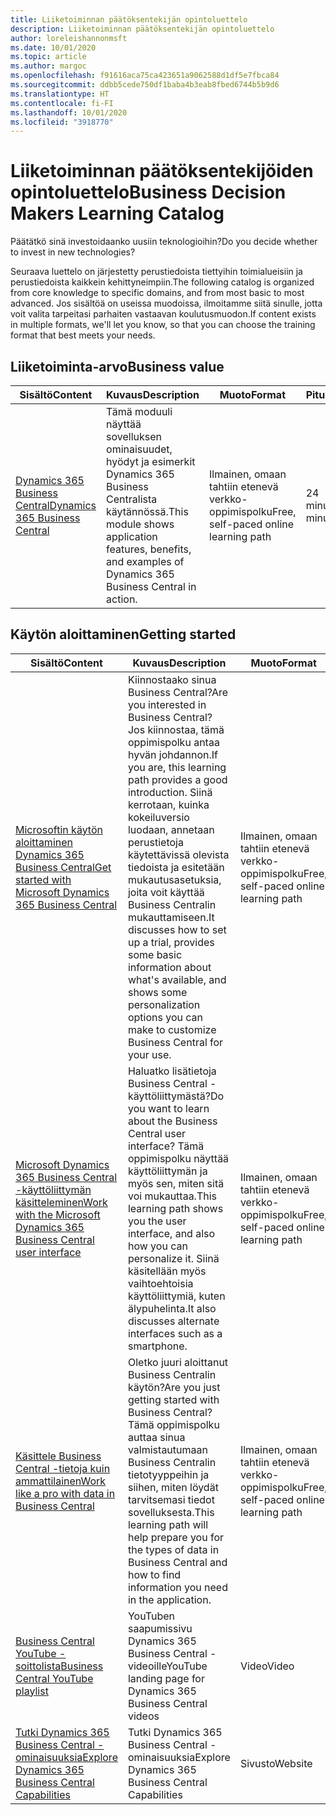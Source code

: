 ```yaml
---
title: Liiketoiminnan päätöksentekijän opintoluettelo
description: Liiketoiminnan päätöksentekijän opintoluettelo
author: loreleishannonmsft
ms.date: 10/01/2020
ms.topic: article
ms.author: margoc
ms.openlocfilehash: f91616aca75ca423651a9062588d1df5e7fbca84
ms.sourcegitcommit: ddbb5cede750df1baba4b3eab8fbed6744b5b9d6
ms.translationtype: HT
ms.contentlocale: fi-FI
ms.lasthandoff: 10/01/2020
ms.locfileid: "3918770"
---
```

# <a name="business-decision-makers-learning-catalog"></a><span data-ttu-id="dae43-103">Liiketoiminnan päätöksentekijöiden opintoluettelo</span><span class="sxs-lookup"><span data-stu-id="dae43-103">Business Decision Makers Learning Catalog</span></span>

<span data-ttu-id="dae43-104">Päätätkö sinä investoidaanko uusiin teknologioihin?</span><span class="sxs-lookup"><span data-stu-id="dae43-104">Do you decide whether to invest in new technologies?</span></span>

<span data-ttu-id="dae43-105">Seuraava luettelo on järjestetty perustiedoista tiettyihin toimialueisiin ja perustiedoista kaikkein kehittyneimpiin.</span><span class="sxs-lookup"><span data-stu-id="dae43-105">The following catalog is organized from core knowledge to specific domains, and from most basic to most advanced.</span></span> <span data-ttu-id="dae43-106">Jos sisältöä on useissa muodoissa, ilmoitamme siitä sinulle, jotta voit valita tarpeitasi parhaiten vastaavan koulutusmuodon.</span><span class="sxs-lookup"><span data-stu-id="dae43-106">If content exists in multiple formats, we'll let you know, so that you can choose the training format that best meets your needs.</span></span>  

## <a name="business-value"></a><span data-ttu-id="dae43-107">Liiketoiminta-arvo<a name="busvalue"></a></span><span class="sxs-lookup"><span data-stu-id="dae43-107">Business value<a name="busvalue"></a></span></span>

| <span data-ttu-id="dae43-108">Sisältö</span><span class="sxs-lookup"><span data-stu-id="dae43-108">Content</span></span>                                                                 | <span data-ttu-id="dae43-109">Kuvaus</span><span class="sxs-lookup"><span data-stu-id="dae43-109">Description</span></span>                                                                                                | <span data-ttu-id="dae43-110">Muoto</span><span class="sxs-lookup"><span data-stu-id="dae43-110">Format</span></span>                                | <span data-ttu-id="dae43-111">Pituus</span><span class="sxs-lookup"><span data-stu-id="dae43-111">Length</span></span>     |
|----------------------------------------------------------------------------------------------------------------|------------------------------------------------------------------------------------------------------------|---------------------------------------|------------|
| [<span data-ttu-id="dae43-112">Dynamics 365 Business Central</span><span class="sxs-lookup"><span data-stu-id="dae43-112">Dynamics 365 Business Central</span></span>](https://docs.microsoft.com/learn/modules/dynamics-365-business-central/) | <span data-ttu-id="dae43-113">Tämä moduuli näyttää sovelluksen ominaisuudet, hyödyt ja esimerkit Dynamics 365 Business Centralista käytännössä.</span><span class="sxs-lookup"><span data-stu-id="dae43-113">This module shows application features, benefits, and examples of Dynamics 365 Business Central in action.</span></span> | <span data-ttu-id="dae43-114">Ilmainen, omaan tahtiin etenevä verkko-oppimispolku</span><span class="sxs-lookup"><span data-stu-id="dae43-114">Free, self-paced online learning path</span></span> | <span data-ttu-id="dae43-115">24 minuuttia</span><span class="sxs-lookup"><span data-stu-id="dae43-115">24 minutes</span></span> |

## <a name="getting-started"></a><span data-ttu-id="dae43-116">Käytön aloittaminen<a name="get-started"></a></span><span class="sxs-lookup"><span data-stu-id="dae43-116">Getting started<a name="get-started"></a></span></span>

| <span data-ttu-id="dae43-117">Sisältö</span><span class="sxs-lookup"><span data-stu-id="dae43-117">Content</span></span>                                                                                                                             | <span data-ttu-id="dae43-118">Kuvaus</span><span class="sxs-lookup"><span data-stu-id="dae43-118">Description</span></span>                                                                                                                                                                                                                                                                                      | <span data-ttu-id="dae43-119">Muoto</span><span class="sxs-lookup"><span data-stu-id="dae43-119">Format</span></span>                                | <span data-ttu-id="dae43-120">Pituus</span><span class="sxs-lookup"><span data-stu-id="dae43-120">Length</span></span>             |
|------------------------------------------------------------------------------------------------------------------------------------------------------------------------------|--------------------------------------------------------------------------------------------------------------------------------------------------------------------------------------------------------------------------------------------------------------------------------------------------|---------------------------------------|--------------------|
| [<span data-ttu-id="dae43-121">Microsoftin käytön aloittaminen Dynamics 365 Business Central</span><span class="sxs-lookup"><span data-stu-id="dae43-121">Get started with Microsoft Dynamics 365 Business Central</span></span>](https://docs.microsoft.com/learn/paths/get-started-dynamics-365-business-central/)                          | <span data-ttu-id="dae43-122">Kiinnostaako sinua Business Central?</span><span class="sxs-lookup"><span data-stu-id="dae43-122">Are you interested in Business Central?</span></span> <span data-ttu-id="dae43-123">Jos kiinnostaa, tämä oppimispolku antaa hyvän johdannon.</span><span class="sxs-lookup"><span data-stu-id="dae43-123">If you are, this learning path provides a good introduction.</span></span> <span data-ttu-id="dae43-124">Siinä kerrotaan, kuinka kokeiluversio luodaan, annetaan perustietoja käytettävissä olevista tiedoista ja esitetään mukautusasetuksia, joita voit käyttää Business Centralin mukauttamiseen.</span><span class="sxs-lookup"><span data-stu-id="dae43-124">It discusses how to set up a trial, provides some basic information about what's available, and shows some personalization options you can make to customize Business Central for your use.</span></span> | <span data-ttu-id="dae43-125">Ilmainen, omaan tahtiin etenevä verkko-oppimispolku</span><span class="sxs-lookup"><span data-stu-id="dae43-125">Free, self-paced online learning path</span></span> | <span data-ttu-id="dae43-126">3 tuntia 4 minuuttia</span><span class="sxs-lookup"><span data-stu-id="dae43-126">3 hours 4 minutes</span></span>  |
| [<span data-ttu-id="dae43-127">Microsoft Dynamics 365 Business Central -käyttöliittymän käsitteleminen</span><span class="sxs-lookup"><span data-stu-id="dae43-127">Work with the Microsoft Dynamics 365 Business Central user interface</span></span>](https://docs.microsoft.com/learn/paths/work-with-user-interface-dynamics-365-business-central/) | <span data-ttu-id="dae43-128">Haluatko lisätietoja Business Central -käyttöliittymästä?</span><span class="sxs-lookup"><span data-stu-id="dae43-128">Do you want to learn about the Business Central user interface?</span></span> <span data-ttu-id="dae43-129">Tämä oppimispolku näyttää käyttöliittymän ja myös sen, miten sitä voi mukauttaa.</span><span class="sxs-lookup"><span data-stu-id="dae43-129">This learning path shows you the user interface, and also how you can personalize it.</span></span> <span data-ttu-id="dae43-130">Siinä käsitellään myös vaihtoehtoisia käyttöliittymiä, kuten älypuhelinta.</span><span class="sxs-lookup"><span data-stu-id="dae43-130">It also discusses alternate interfaces such as a smartphone.</span></span>                                                                               | <span data-ttu-id="dae43-131">Ilmainen, omaan tahtiin etenevä verkko-oppimispolku</span><span class="sxs-lookup"><span data-stu-id="dae43-131">Free, self-paced online learning path</span></span> | <span data-ttu-id="dae43-132">2 tuntia 27 minuuttia</span><span class="sxs-lookup"><span data-stu-id="dae43-132">2 hours 27 minutes</span></span> |
| [<span data-ttu-id="dae43-133">Käsittele Business Central -tietoja kuin ammattilainen</span><span class="sxs-lookup"><span data-stu-id="dae43-133">Work like a pro with data in Business Central</span></span>](https://docs.microsoft.com/learn/paths/work-pro-data-dynamics-365-business-central)                                    | <span data-ttu-id="dae43-134">Oletko juuri aloittanut Business Centralin käytön?</span><span class="sxs-lookup"><span data-stu-id="dae43-134">Are you just getting started with Business Central?</span></span> <span data-ttu-id="dae43-135">Tämä oppimispolku auttaa sinua valmistautumaan Business Centralin tietotyyppeihin ja siihen, miten löydät tarvitsemasi tiedot sovelluksesta.</span><span class="sxs-lookup"><span data-stu-id="dae43-135">This learning path will help prepare you for the types of data in Business Central and how to find information you need in the application.</span></span>                                                                                                  | <span data-ttu-id="dae43-136">Ilmainen, omaan tahtiin etenevä verkko-oppimispolku</span><span class="sxs-lookup"><span data-stu-id="dae43-136">Free, self-paced online learning path</span></span> | <span data-ttu-id="dae43-137">2 tuntia 27 minuuttia</span><span class="sxs-lookup"><span data-stu-id="dae43-137">2 hours 27 minutes</span></span> |
| [<span data-ttu-id="dae43-138">Business Central YouTube -soittolista</span><span class="sxs-lookup"><span data-stu-id="dae43-138">Business Central YouTube playlist</span></span>](https://www.youtube.com/playlist?list=PLcakwueIHoT-wVFPKUtmxlqcG1kJ0oqq4)                                                                | <span data-ttu-id="dae43-139">YouTuben saapumissivu Dynamics 365 Business Central -videoille</span><span class="sxs-lookup"><span data-stu-id="dae43-139">YouTube landing page for Dynamics 365 Business Central videos</span></span>                                                                                                                                                                                                                                    | <span data-ttu-id="dae43-140">Video</span><span class="sxs-lookup"><span data-stu-id="dae43-140">Video</span></span>                                 |                    |
| [<span data-ttu-id="dae43-141">Tutki Dynamics 365 Business Central -ominaisuuksia</span><span class="sxs-lookup"><span data-stu-id="dae43-141">Explore Dynamics 365 Business Central Capabilities</span></span>](https://dynamics.microsoft.com/business-central/capabilities/)                                                    | <span data-ttu-id="dae43-142">Tutki Dynamics 365 Business Central -ominaisuuksia</span><span class="sxs-lookup"><span data-stu-id="dae43-142">Explore Dynamics 365 Business Central Capabilities</span></span>                                                                                                                                                                                                                                               | <span data-ttu-id="dae43-143">Sivusto</span><span class="sxs-lookup"><span data-stu-id="dae43-143">Website</span></span>                               |                    |
